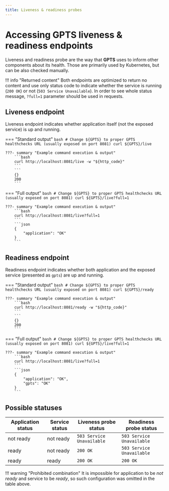 ```yaml
---
title: Liveness & readiness probes
---
```


# Accessing **GPTS** liveness & readiness endpoints

Liveness and readiness probe are the way that **GPTS** uses to inform other components about its health. Those are primarily used by Kubernetes, but can be also checked manually.

!!! info "Returned content"
    Both endpoints are optimized to return no content and use only status code to indicate whether the service is running (`200 OK`) or not (`503 Service Unavailable`). In order to see whole status message, `?full=1` parameter should be used in requests.

## Liveness endpoint

Liveness endpoint indicates whether application itself (not the exposed service) is up and running.

=== "Standard output"
    ```bash
    # Change ${GPTS} to proper GPTS healthchecks URL (usually exposed on port 8081)
    curl ${GPTS}/live
    ```

    ???- summary "Example command execution & output"
        ```bash
        curl http://localhost:8081/live -w "${http_code}"
        ```
        ```
        {}
        200
        ```
=== "Full output"
    ```bash
    # Change ${GPTS} to proper GPTS healthchecks URL (usually exposed on port 8081)
    curl ${GPTS}/live?full=1
    ```

    ???- summary "Example command execution & output"
        ```bash
        curl http://localhost:8081/live?full=1
        ```
        ```json
        {
            "application": "OK"
        }
        ```

## Readiness endpoint

Readiness endpoint indicates whether both application and the exposed service (presented as `gpts`) are up and running.

=== "Standard output"
    ```bash
    # Change ${GPTS} to proper GPTS healthchecks URL (usually exposed on port 8081)
    curl ${GPTS}/ready
    ```

    ???- summary "Example command execution & output"
        ```bash
        curl http://localhost:8081/ready -w "${http_code}"
        ```
        ```
        {}
        200
        ```
=== "Full output"
    ```bash
    # Change ${GPTS} to proper GPTS healthchecks URL (usually exposed on port 8081)
    curl ${GPTS}/live?full=1
    ```

    ???- summary "Example command execution & output"
        ```bash
        curl http://localhost:8081/live?full=1
        ```
        ```json
        {
            "application": "OK",
            "gpts": "OK"
        }
        ```

## Possible statuses

| Application status | Service status | Liveness probe status | Readiness probe status |
|-|-|-|-|
| not ready | not ready | `503 Service Unavailable` | `503 Service Unavailable` |
| ready | not ready | `200 OK` | `503 Service Unavailable` |
| ready | ready | `200 OK` | `200 OK` |

!!! warning "Prohibited combination"
    It is impossible for application to be _not ready_ and service to be _ready_, so such configuration was omitted in the table above.
